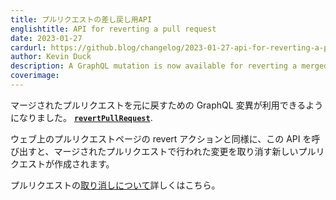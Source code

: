 ```yaml
---
title: プルリクエストの差し戻し用API
englishtitle: API for reverting a pull request
date: 2023-01-27
cardurl: https://github.blog/changelog/2023-01-27-api-for-reverting-a-pull-request
author: Kevin Duck
description: A GraphQL mutation is now available for reverting a merged pull request: revertPullRequest .
coverimage: 
---
```


<p>マージされたプルリクエストを元に戻すための GraphQL 変異が利用できるようになりました。 <a href="https://docs.github.com/graphql/reference/mutations#revertpullrequest"><strong><code>revertPullRequest</code></strong></a>.</p>
<p>ウェブ上のプルリクエストページの revert アクションと同様に、この API を呼び出すと、マージされたプルリクエストで行われた変更を取り消す新しいプルリクエストが作成されます。</p>
<p>プルリクエストの<a href="https://docs.github.com/pull-requests/collaborating-with-pull-requests/incorporating-changes-from-a-pull-request/reverting-a-pull-request">取り消しについて</a>詳しくはこちら。</p>


